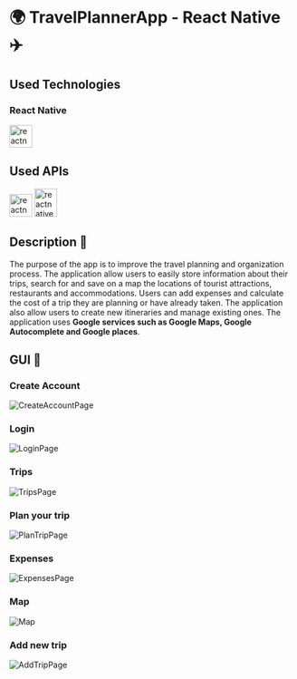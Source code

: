 # :earth_africa: TravelPlannerApp - React Native :airplane:
## Used Technologies
### React Native
<a href="https://reactnative.dev/" target="_blank" rel="noreferrer"> <img src="https://reactnative.dev/img/header_logo.svg" alt="reactnative" width="40" height="40"/> </a> 
<br>
## Used APIs
<img src="https://www.drupal.org/files/styles/grid-3-2x/public/project-images/google%20place%20autocomplete.png?itok=dXdhG1nZ" alt="reactnative" width="40" height="40"/>
<img src="https://upload.wikimedia.org/wikipedia/commons/thumb/a/aa/Google_Maps_icon_%282020%29.svg/220px-Google_Maps_icon_%282020%29.svg.png" alt="reactnative" width="40" height="50"/>

## Description 📖
The purpose of the app is to improve the travel planning and organization process. The application allow users to easily store information about their trips, search for and save on a map the locations of tourist attractions, restaurants and accommodations. Users can add expenses and calculate the cost of a trip they are planning or have already taken. The application also allow users to create new itineraries and manage existing ones.
The application uses **Google services such as Google Maps, Google Autocomplete and Google places**.
## GUI 📱
### Create Account
![CreateAccountPage](https://github.com/beatadz/TravelPlannerApp/assets/80978160/d412d444-3a07-4914-8bea-e9af8008eccf)
### Login
![LoginPage](https://github.com/beatadz/TravelPlannerApp/assets/80978160/27d515c4-c6a3-48af-8a15-654e2e06c613)
### Trips
![TripsPage](https://github.com/beatadz/TravelPlannerApp/assets/80978160/219e99f4-b378-49fd-86b8-86e0b42b1d94)
### Plan your trip
![PlanTripPage](https://github.com/beatadz/TravelPlannerApp/assets/80978160/ee1cb332-3b19-42d2-a82c-c13d5635da5b)
### Expenses
![ExpensesPage](https://github.com/beatadz/TravelPlannerApp/assets/80978160/7c978a27-5d28-410e-97bf-06a736c70c1e)
### Map
![Map](https://github.com/beatadz/TravelPlannerApp/assets/80978160/0c5335d5-56dc-4e70-925c-699a5608bda4)
### Add new trip
![AddTripPage](https://github.com/beatadz/TravelPlannerApp/assets/80978160/4f619d1a-5007-4704-ad99-4cdc6d1c06f4)
